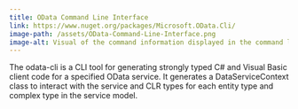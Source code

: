 ```yaml
---
title: OData Command Line Interface
link: https://www.nuget.org/packages/Microsoft.OData.Cli/
image-path: /assets/OData-Command-Line-Interface.png
image-alt: Visual of the command information displayed in the command line.
---
```

The odata-cli is a CLI tool for generating strongly typed C# and Visual Basic client code for a specified OData service. It generates a DataServiceContext class to interact with the service and CLR types for each entity type and complex type in the service model.
